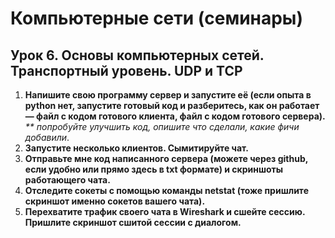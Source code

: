 # Компьютерные сети (семинары)

## Урок 6. Основы компьютерных сетей. Транспортный уровень. UDP и TCP

1. **Напишите свою программу сервер и запустите её (если опыта в python нет, запустите готовый код и разберитесь, как он работает — файл с кодом готового клиента, файл с кодом готового сервера).**
_** попробуйте улучшить код, опишите что сделали, какие фичи добавили_.
2. **Запустите несколько клиентов. Сымитируйте чат.**
3. **Отправьте мне код написанного сервера (можете через github, если удобно или прямо здесь в txt формате) и скриншоты работающего чата.**
4. **Отследите сокеты с помощью команды netstat (тоже пришлите скриншот именно сокетов вашего чата).**
5. **Перехватите трафик своего чата в Wireshark и cшейте сессию. Пришлите скриншот сшитой сессии с диалогом.**
